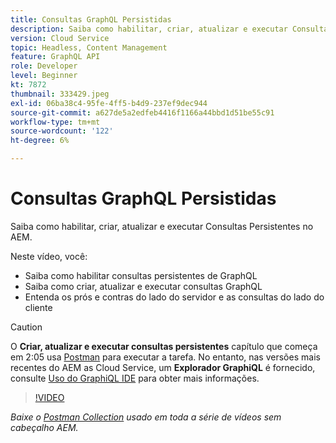 ```yaml
---
title: Consultas GraphQL Persistidas
description: Saiba como habilitar, criar, atualizar e executar Consultas Persistentes no AEM.
version: Cloud Service
topic: Headless, Content Management
feature: GraphQL API
role: Developer
level: Beginner
kt: 7872
thumbnail: 333429.jpeg
exl-id: 06ba38c4-95fe-4ff5-b4d9-237ef9dec944
source-git-commit: a627de5a2edfeb4416f1166a44bbd1d51be55c91
workflow-type: tm+mt
source-wordcount: '122'
ht-degree: 6%

---
```


# Consultas GraphQL Persistidas

Saiba como habilitar, criar, atualizar e executar Consultas Persistentes no AEM.

Neste vídeo, você:

+ Saiba como habilitar consultas persistentes de GraphQL
+ Saiba como criar, atualizar e executar consultas GraphQL
+ Entenda os prós e contras do lado do servidor e as consultas do lado do cliente

>[!CAUTION]
>
>O **Criar, atualizar e executar consultas persistentes** capítulo que começa em 2:05 usa [Postman](https://www.postman.com/) para executar a tarefa. No entanto, nas versões mais recentes do AEM as Cloud Service, um **Explorador GraphiQL** é fornecido, consulte [Uso do GraphiQL IDE](https://experienceleague.adobe.com/docs/experience-manager-cloud-service/content/headless/graphql-api/graphiql-ide.html) para obter mais informações.


>[!VIDEO](https://video.tv.adobe.com/v/333429/?quality=12&learn=on)

_Baixe o [Postman Collection](./assets/aem-headless-video-series.postman_collection.json) usado em toda a série de vídeos sem cabeçalho AEM._

